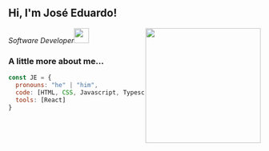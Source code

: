 <h2>Hi, I'm José Eduardo!</h2>
<img align='right' src="https://i.imgur.com/INZkyuF.gif" width="230">
<p><em>Software Developer<img src="https://media.giphy.com/media/WUlplcMpOCEmTGBtBW/giphy.gif" width="30"></em></p>


###  A little more about me...  

```javascript
const JE = {
  pronouns: "he" | "him",
  code: [HTML, CSS, Javascript, Typescript],
  tools: [React]
}
```
